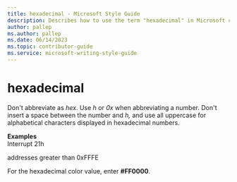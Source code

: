 ```yaml
---
title: hexadecimal - Microsoft Style Guide
description: Describes how to use the term "hexadecimal" in Microsoft content.
author: pallep
ms.author: pallep
ms.date: 06/14/2023
ms.topic: contributor-guide
ms.service: microsoft-writing-style-guide
---
```


# hexadecimal

Don't abbreviate as *hex*. Use *h* or *0x* when abbreviating a number. Don't insert a space between the number and *h,* and use all uppercase for alphabetical characters displayed in hexadecimal numbers.

**Examples**  
Interrupt 21h

addresses greater than 0xFFFE

For the hexadecimal color value, enter **#FF0000**.
